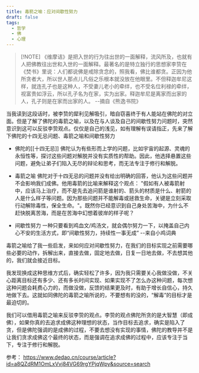 ```yaml
---
title: 毒箭之喻：应对间歇性努力
draft: false
tags:
  - 哲学
  - 佛
  - 心理
---
```



>[!NOTE] 《维摩诘》是把入世的行为往出世的一面解释，流风所及，也就有人把佛教往出世和入世的一面解释。最著名的是特立独行的思想家李贽在《焚书》里说：人们都说佛是戒除贪念的，照我看，佛比谁都贪。正因为他所贪者大，所以世人那点儿凡俗之乐根本就没放在他眼里。不但释迦牟尼这样，就连孔子也是这种人，不受妻儿老小的牵绊，也不受名位利禄的牵绊，视富贵如浮云，所以孔子名为在家，实为出家。释迦牟尼是离家而出家的人，孔子则是在家而出家的人。  --摘自《熊逸书院》

当我读到这段话时，被李贽的犀利见解吸引，暗自窃喜终于有人能站在佛陀的对立面。但是了解了佛陀的毒箭之喻，以及在与人谈及自己的间歇性努力问题时，突然意识到这可以反驳李贽观点。仅仅是自己的浅见，如有理解有误请指正，先来了解下佛陀的十四无忌问题、毒箭之喻和间歇性努力

- 佛陀的[[十四无忌]]
	佛陀认为有些形而上学的问题，比如宇宙的起源、灵魂的永恒性等，探讨这些问题对解脱并没有实质性的帮助。因此，他选择悬置这些问题，避免让弟子们陷入无尽的辩论和思考，而无法专注于修行和解脱。

- 毒箭之喻
	佛陀对于十四无忌的问题并没有给出明确的回答，他认为这些问题并不会影响我们成佛。他用毒箭的比喻来解释这个观点： "假如有人被毒箭射中，应该马上治疗，而不是先去追问箭是谁射的、箭头的材质是什么、射箭的人是什么样子等问题。因为那些问题并不能解毒或拯救生命，关键是立刻采取行动解除毒性，保全生命。"。既然你已经意识到自己身处苦海中，为什么不赶快脱离苦海，而是在苦海中幻想着彼岸的样子呢？

- 间歇性努力
	一种只要看到鸡血文/鸡汤文，就会偶尔努力一下，以掩盖自己内心不安的生活方式，即“间歇性努力，持续性一事无成”  --来自小鸡词典 

毒箭之喻给了我一些启发，来如何应对间歇性努力，在我们的目标实现之前需要哪些必要的动作，拆解出来，直接去做，固定地去做，日复一日地去做，不去想其他的，我们就会接近目标。

我发现换成这种思维方式后，确实轻松了许多，因为我只需要关心我做没做，不关心距离目标还有多少、还有多长时间实现、如果实现不了怎么办这种问题，每次想这种问题会耗费心力的，而做没做，反馈的结果更及时，有助于增长自信心，持久地做下去。这就如同佛陀的毒箭之喻所说的，不要想有的没的，“解毒”的目标才是最迫切的。

我们可以借用毒箭之喻来反驳李贽的观点。李贽的观点佛陀所贪的是大智慧（即成佛），如果你真的去追求成佛这种理想的状态，当作目标去追求，确实是陷入了贪，但是佛陀强调的是成佛的过程，不要去想没有实现的事情，佛陀的教导并不是让我们贪求成佛这个最终的状态，而是强调在追求成佛的过程中，应该专注于当下，专注于修行和解脱。


参考：
https://www.dedao.cn/course/article?id=a8QZdRM1OmLxVvj84VG69rgYPjqWpy&source=search
